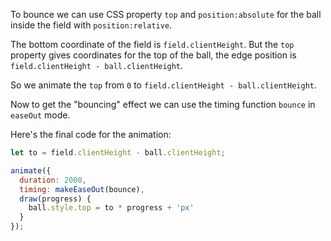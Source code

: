 To bounce we can use CSS property `top` and `position:absolute` for the ball inside the field with `position:relative`.

The bottom coordinate of the field is `field.clientHeight`. But the `top` property gives coordinates for the top of the ball, the edge position is `field.clientHeight - ball.clientHeight`.

So we animate the `top` from `0` to `field.clientHeight - ball.clientHeight`.

Now to get the "bouncing" effect we can use the timing function `bounce` in `easeOut` mode.

Here's the final code for the animation:

```js
let to = field.clientHeight - ball.clientHeight;

animate({
  duration: 2000,
  timing: makeEaseOut(bounce),
  draw(progress) {
    ball.style.top = to * progress + 'px'
  }
});
```
